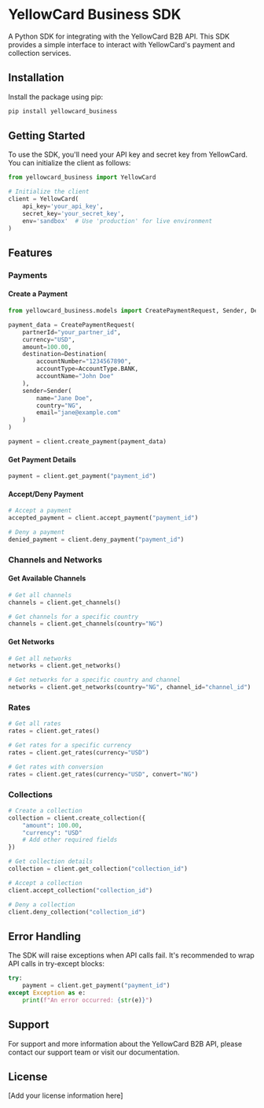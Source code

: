# YellowCard Business SDK

A Python SDK for integrating with the YellowCard B2B API. This SDK provides a simple interface to interact with YellowCard's payment and collection services.

## Installation

Install the package using pip:

```bash
pip install yellowcard_business
```

## Getting Started

To use the SDK, you'll need your API key and secret key from YellowCard. You can initialize the client as follows:

```python
from yellowcard_business import YellowCard

# Initialize the client
client = YellowCard(
    api_key='your_api_key',
    secret_key='your_secret_key',
    env='sandbox'  # Use 'production' for live environment
)
```

## Features

### Payments

#### Create a Payment
```python
from yellowcard_business.models import CreatePaymentRequest, Sender, Destination, AccountType

payment_data = CreatePaymentRequest(
    partnerId="your_partner_id",
    currency="USD",
    amount=100.00,
    destination=Destination(
        accountNumber="1234567890",
        accountType=AccountType.BANK,
        accountName="John Doe"
    ),
    sender=Sender(
        name="Jane Doe",
        country="NG",
        email="jane@example.com"
    )
)

payment = client.create_payment(payment_data)
```

#### Get Payment Details
```python
payment = client.get_payment("payment_id")
```

#### Accept/Deny Payment
```python
# Accept a payment
accepted_payment = client.accept_payment("payment_id")

# Deny a payment
denied_payment = client.deny_payment("payment_id")
```

### Channels and Networks

#### Get Available Channels
```python
# Get all channels
channels = client.get_channels()

# Get channels for a specific country
channels = client.get_channels(country="NG")
```

#### Get Networks
```python
# Get all networks
networks = client.get_networks()

# Get networks for a specific country and channel
networks = client.get_networks(country="NG", channel_id="channel_id")
```

### Rates

```python
# Get all rates
rates = client.get_rates()

# Get rates for a specific currency
rates = client.get_rates(currency="USD")

# Get rates with conversion
rates = client.get_rates(currency="USD", convert="NG")
```

### Collections

```python
# Create a collection
collection = client.create_collection({
    "amount": 100.00,
    "currency": "USD"
    # Add other required fields
})

# Get collection details
collection = client.get_collection("collection_id")

# Accept a collection
client.accept_collection("collection_id")

# Deny a collection
client.deny_collection("collection_id")
```

## Error Handling

The SDK will raise exceptions when API calls fail. It's recommended to wrap API calls in try-except blocks:

```python
try:
    payment = client.get_payment("payment_id")
except Exception as e:
    print(f"An error occurred: {str(e)}")
```

## Support

For support and more information about the YellowCard B2B API, please contact our support team or visit our documentation.

## License

[Add your license information here]